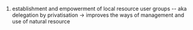 1. establishment and empowerment of local resource user groups -- aka delegation by privatisation -> improves the ways of management and use of natural resource
